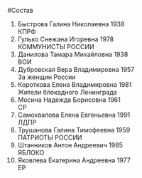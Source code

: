 #Состав
1. Быстрова Галина Николаевна 1938   
    КПРФ
2. Гулько Снежана Игоревна 1978   
    КОММУНИСТЫ РОССИИ
3. Данилова Тамара Михайловна 1938   
    ВОИ
4. Дубровская Вера Владимировна 1957   
    За женщин России
5. Короткова Елена Владимировна 1981   
    Жители блокадного Ленинграда
6. Мосина Надежда Борисовна 1961   
    СР
7. Самохвалова Елена Евгеньевна 1991   
    ЛДПР
8. Трушанова Галина Тимофеевна 1959   
    ПАТРИОТЫ РОССИИ
9. Штанников Антон Андреевич 1985   
    ЯБЛОКО
10. Яковлева Екатерина Андреевна 1977   
    ЕР

